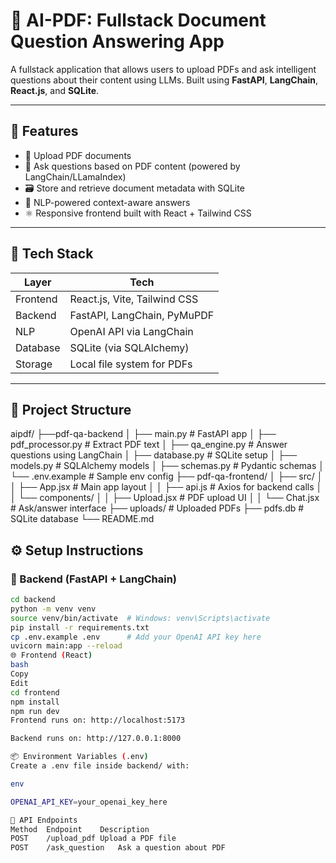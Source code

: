 # 📄 AI-PDF: Fullstack Document Question Answering App

A fullstack application that allows users to upload PDFs and ask intelligent questions about their content using LLMs. Built using **FastAPI**, **LangChain**, **React.js**, and **SQLite**.

---

## 🚀 Features

- 🔼 Upload PDF documents
- 🤖 Ask questions based on PDF content (powered by LangChain/LLamaIndex)
- 🗃️ Store and retrieve document metadata with SQLite
- 🧠 NLP-powered context-aware answers
- ⚛️ Responsive frontend built with React + Tailwind CSS

---

## 🧱 Tech Stack

| Layer       | Tech                            |
|-------------|----------------------------------|
| Frontend    | React.js, Vite, Tailwind CSS     |
| Backend     | FastAPI, LangChain, PyMuPDF      |
| NLP         | OpenAI API via LangChain         |
| Database    | SQLite (via SQLAlchemy)          |
| Storage     | Local file system for PDFs       |

---

## 📂 Project Structure

aipdf/
├──pdf-qa-backend
│ ├── main.py # FastAPI app
│ ├── pdf_processor.py # Extract PDF text
│ ├── qa_engine.py # Answer questions using LangChain
│ ├── database.py # SQLite setup
│ ├── models.py # SQLAlchemy models
│ ├── schemas.py # Pydantic schemas
│ └── .env.example # Sample env config
├── pdf-qa-frontend/
│ ├── src/
│ │ ├── App.jsx # Main app layout
│ │ ├── api.js # Axios for backend calls
│ │ └── components/
│ │ ├── Upload.jsx # PDF upload UI
│ │ └── Chat.jsx # Ask/answer interface
├── uploads/ # Uploaded PDFs
├── pdfs.db # SQLite database
└── README.md



## ⚙️ Setup Instructions

### 🧠 Backend (FastAPI + LangChain)

```bash
cd backend
python -m venv venv
source venv/bin/activate  # Windows: venv\Scripts\activate
pip install -r requirements.txt
cp .env.example .env      # Add your OpenAI API key here
uvicorn main:app --reload
🌐 Frontend (React)
bash
Copy
Edit
cd frontend
npm install
npm run dev
Frontend runs on: http://localhost:5173

Backend runs on: http://127.0.0.1:8000

📦 Environment Variables (.env)
Create a .env file inside backend/ with:

env

OPENAI_API_KEY=your_openai_key_here

📌 API Endpoints
Method	Endpoint	Description
POST	/upload_pdf	Upload a PDF file
POST	/ask_question	Ask a question about PDF



